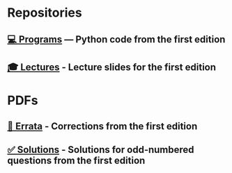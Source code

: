 

# Repositories

## [💻 Programs](https://github.com/DSML-book/Programs) — Python code from the first edition

## [🎓 Lectures](https://github.com/DSML-book/Lectures) - Lecture slides for the first edition



# PDFs

## [🐞 Errata](https://github.com/DSML-book/Errata/master/errata.pdf) - Corrections from the first edition

## [✅ Solutions](https://github.com/DSML-book/Odd-Numbered-Solutions) - Solutions for odd-numbered questions from the first edition
